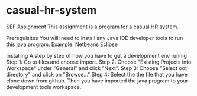 # casual-hr-system
SEF Assignment
This assignment is a program for a casual HR system.

Prerequisites
You willl need to install any Java IDE developer tools to run this java program.
Example:
Netbeans
Eclipse

Installing
A step by step of how you have to get a development env runnig
Step 1:
    Go to files and choose import.
Step 2:
    Choose "Existing Projects into Workspace" under "General" and click "Next".
Step 3:
    Choose "Select oot directory" and click on "Browse..."
Step 4:
    Select the the file that you have clone down from github.
Then you have imported the java program to your development tools workspace.

